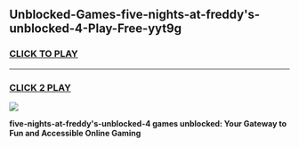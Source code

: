 
## Unblocked-Games-five-nights-at-freddy's-unblocked-4-Play-Free-yyt9g
<h3>
<a href="https://premium76.site?title=five-nights-at-freddy's-unblocked-4&ref=10A">CLICK TO PLAY</a></h3>
<hr>

<h3>
<a href="https://premium76.site?title=five-nights-at-freddy's-unblocked-4&ref=10A">CLICK 2 PLAY</a>
  
</h3>

<a href="https://premium76.site?title=five-nights-at-freddy's-unblocked-4&ref=10A"><img src="https://clearcache.store/games.png"></a>


**five-nights-at-freddy's-unblocked-4 games unblocked: Your Gateway to Fun and Accessible Online Gaming**
